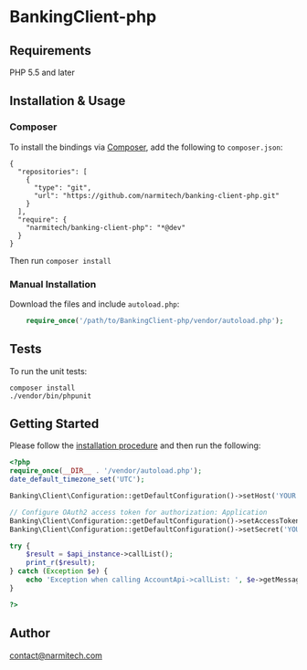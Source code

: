 # BankingClient-php

## Requirements

PHP 5.5 and later

## Installation & Usage
### Composer

To install the bindings via [Composer](http://getcomposer.org/), add the following to `composer.json`:

```
{
  "repositories": [
    {
      "type": "git",
      "url": "https://github.com/narmitech/banking-client-php.git"
    }
  ],
  "require": {
    "narmitech/banking-client-php": "*@dev"
  }
}
```

Then run `composer install`

### Manual Installation

Download the files and include `autoload.php`:

```php
    require_once('/path/to/BankingClient-php/vendor/autoload.php');
```

## Tests

To run the unit tests:

```
composer install
./vendor/bin/phpunit
```

## Getting Started

Please follow the [installation procedure](#installation--usage) and then run the following:

```php
<?php
require_once(__DIR__ . '/vendor/autoload.php');
date_default_timezone_set('UTC');

Banking\Client\Configuration::getDefaultConfiguration()->setHost('YOUR BASE PATH');

// Configure OAuth2 access token for authorization: Application
Banking\Client\Configuration::getDefaultConfiguration()->setAccessToken('YOUR_ACCESS_TOKEN');
Banking\Client\Configuration::getDefaultConfiguration()->setSecret('YOUR_SECRET');

try {
    $result = $api_instance->callList();
    print_r($result);
} catch (Exception $e) {
    echo 'Exception when calling AccountApi->callList: ', $e->getMessage(), PHP_EOL;
}

?>
```

## Author

contact@narmitech.com


